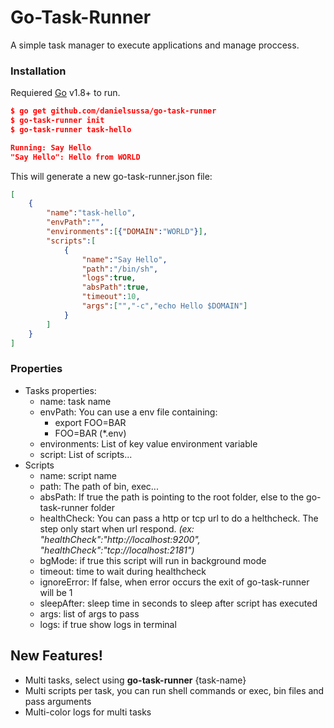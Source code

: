 # Go-Task-Runner

A simple task manager to execute applications and manage proccess.

### Installation

Requiered [Go](https://nodejs.org/) v1.8+ to run.


```json
$ go get github.com/danielsussa/go-task-runner
$ go-task-runner init
$ go-task-runner task-hello

Running: Say Hello
"Say Hello": Hello from WORLD
```
This will generate a new go-task-runner.json file:

```json
[
	{
		"name":"task-hello",
		"envPath":"",
		"environments":[{"DOMAIN":"WORLD"}],
		"scripts":[
			{
				"name":"Say Hello",
				"path":"/bin/sh", 
				"logs":true,
				"absPath":true, 
				"timeout":10,
				"args":["","-c","echo Hello $DOMAIN"]
			}
		]
	}
]
```

### Properties

- Tasks properties:
	- name: task name
	- envPath: You can use a env file containing:
		-  export FOO=BAR
		- FOO=BAR (*.env)
	- environments: List of key value environment variable
	- script: List of scripts...
- Scripts
	- name: script name
	- path: The path of bin, exec...
	- absPath: If true the path is pointing to the root folder, else to the go-task-runner folder
	- healthCheck: You can pass a http or tcp url to do a helthcheck. The step only start when url respond. *(ex: "healthCheck":"http://localhost:9200", "healthCheck":"tcp://localhost:2181")*
	- bgMode: if true this script will run in background mode
	- timeout: time to wait during healthcheck
	- ignoreError: If false, when error occurs the exit of go-task-runner will be 1
	- sleepAfter: sleep time in seconds to sleep after script has executed
	- args:  list of args to pass
	- logs: if true show logs in terminal


## New Features!

- Multi tasks, select using **go-task-runner** {task-name}
- Multi scripts per task, you can run shell commands or exec, bin files and pass arguments
- Multi-color logs for multi tasks